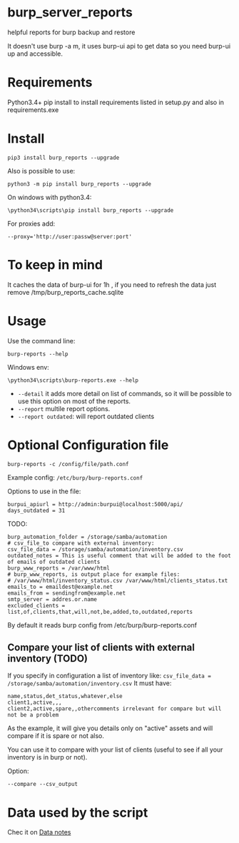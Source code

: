 # burp_server_reports
helpful reports for burp backup and restore


It doesn't use burp -a m, it uses burp-ui api to get data so you need burp-ui up and accessible.

Requirements
===========

Python3.4+
pip install to install requirements listed in setup.py and also in requirements.exe

Install
======

    pip3 install burp_reports --upgrade

Also is possible to use:

    python3 -m pip install burp_reports --upgrade

On windows with python3.4:

    \python34\scripts\pip install burp_reports --upgrade

For proxies add:

    --proxy='http://user:passw@server:port'

To keep in mind
==============

It caches the data of burp-ui for 1h , if you need to refresh the data just remove /tmp/burp_reports_cache.sqlite

Usage
====

Use the command line:

    burp-reports --help

Windows env:

    \python34\scripts\burp-reports.exe --help


* `--detail` it adds more detail on list of commands, so it will be possible to use this option on most of the reports.
* `--report` multile report options.
* `--report outdated`: will report outdated clients



Optional Configuration file
===========================

    burp-reports -c /config/file/path.conf

Example config: `/etc/burp/burp-reports.conf `

Options to use in the file:

```
burpui_apiurl = http://admin:burpui@localhost:5000/api/
days_outdated = 31
```

TODO:

```
burp_automation_folder = /storage/samba/automation
# csv_file_to compare with external inventory:
csv_file_data = /storage/samba/automation/inventory.csv
outdated_notes = This is useful comment that will be added to the foot of emails of outdated clients
burp_www_reports = /var/www/html
# burp_www_reports, is output place for example files:
# /var/www/html/inventory_status.csv /var/www/html/clients_status.txt
emails_to = emaildest@example.net
emails_from = sendingfrom@example.net
smtp_server = addres.or.name
excluded_clients = list,of,clients,that,will,not,be,added,to,outdated,reports
```

By default it reads burp config from /etc/burp/burp-reports.conf



## Compare your list of clients with external inventory (TODO)

If you specify in configuration a list of inventory like:
`csv_file_data = /storage/samba/automation/inventory.csv`
It must have: 

```
name,status,det_status,whatever,else
client1,active,,,
client2,active,spare,,othercomments irrelevant for compare but will not be a problem
```
As the example, it will give you details only on "active" assets and will compare if it is spare or not also. 

You can use it to compare with your list of clients (useful to see if all your inventory is in burp or not). 

Option: 

`--compare --csv_output`


Data used by the script
=======================

Chec it on [Data notes](data/notes.md)